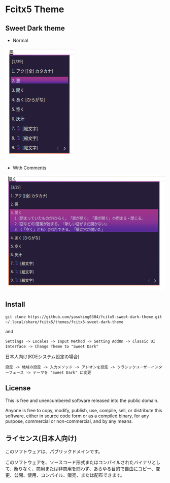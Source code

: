 # Fcitx5 Theme

## Sweet Dark theme

- Normal

![normal](./images/dark-theme-narrow.png)

- With Comments

![with comments](./images/dark-theme-wide.png)
 
 ## Install

 ```
git clone https://github.com/yasuking0304/fcitx5-sweet-dark-theme.git ~/.local/share/fcitx5/themes/fcitx5-sweet-dark-theme
```

and

```
Settings -> Locales -> Input Method -> Setting AddOn -> Classic UI Interface -> Change Theme to "Sweet Dark"
```
日本人向け(KDEシステム設定の場合)
```
設定 -> 地域の設定 -> 入力メソッド -> アドオンを設定 -> クラシックユーザーインターフェース -> テーマを "Sweet Dark" に変更
```

## License

This is free and unencumbered software released into the public domain.

Anyone is free to copy, modify, publish, use, compile, sell, or distribute this software, either in source code form or as a compiled binary, for any purpose, commercial or non-commercial, and by any means.

## ライセンス(日本人向け)

このソフトウェアは、パブリックドメインです。

このソフトウェアを、ソースコード形式またはコンパイルされたバイナリとして、断りなく、商用または非商用を問わず、あらゆる目的で自由にコピー、変更、公開、使用、コンパイル、販売、または配布できます。

